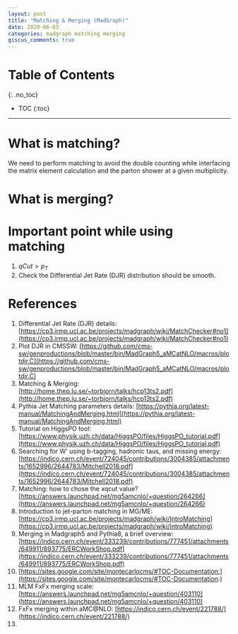 ```yaml
---
layout: post
title: "Matching & Merging (MadGraph)"
date: 2020-06-03
categories: madgraph matching merging
giscus_comments: true
---
```


# Table of Contents
{: .no_toc}

* TOC
{:toc}

------------------------------------

# What is matching?

We need to perform matching to avoid the double counting while interfacing the matrix element calculation and the parton shower at a given multiplicity.

# What is merging?

# Important point while using matching

1. $qCut > p_{T}$
2. Check the Differential Jet Rate (DJR) distribution should be smooth.

# References

1. Differential Jet Rate (DJR) details: [https://cp3.irmp.ucl.ac.be/projects/madgraph/wiki/MatchChecker#no1](https://cp3.irmp.ucl.ac.be/projects/madgraph/wiki/MatchChecker#no1)
2. Plot DJR in CMSSW: [https://github.com/cms-sw/genproductions/blob/master/bin/MadGraph5_aMCatNLO/macros/plotdjr.C](https://github.com/cms-sw/genproductions/blob/master/bin/MadGraph5_aMCatNLO/macros/plotdjr.C)
3. Matching & Merging: [http://home.thep.lu.se/~torbjorn/talks/hcp13ts2.pdf](http://home.thep.lu.se/~torbjorn/talks/hcp13ts2.pdf)
4. Pythia Jet Matching parameters details: [https://pythia.org/latest-manual/MatchingAndMerging.html](https://pythia.org/latest-manual/MatchingAndMerging.html)
5. Tutorial on HiggsPO tool: [https://www.physik.uzh.ch/data/HiggsPO/files/HiggsPO_tutorial.pdf](https://www.physik.uzh.ch/data/HiggsPO/files/HiggsPO_tutorial.pdf)
6. Searching for W' using b-tagging, hadronic taus, and missing energy: [https://indico.cern.ch/event/724045/contributions/3004385/attachments/1652996/2644783/Mitchell2018.pdf](https://indico.cern.ch/event/724045/contributions/3004385/attachments/1652996/2644783/Mitchell2018.pdf)
7. Matching: how to chose the xqcut value? [https://answers.launchpad.net/mg5amcnlo/+question/264266](https://answers.launchpad.net/mg5amcnlo/+question/264266)
8. Introduction to jet-parton matching in MG/ME: [https://cp3.irmp.ucl.ac.be/projects/madgraph/wiki/IntroMatching](https://cp3.irmp.ucl.ac.be/projects/madgraph/wiki/IntroMatching)
9. Merging in Madgraph5 and Pythia8, a brief overview: [https://indico.cern.ch/event/333239/contributions/777451/attachments/649911/893775/ERCWorkShop.pdf](https://indico.cern.ch/event/333239/contributions/777451/attachments/649911/893775/ERCWorkShop.pdf)
10. [https://sites.google.com/site/montecarlocms/#TOC-Documentation:](https://sites.google.com/site/montecarlocms/#TOC-Documentation:)
11. MLM FxFx merging scale: [https://answers.launchpad.net/mg5amcnlo/+question/403110](https://answers.launchpad.net/mg5amcnlo/+question/403110)
12. FxFx merging within aMC@NLO: [https://indico.cern.ch/event/221788/](https://indico.cern.ch/event/221788/)
13.
